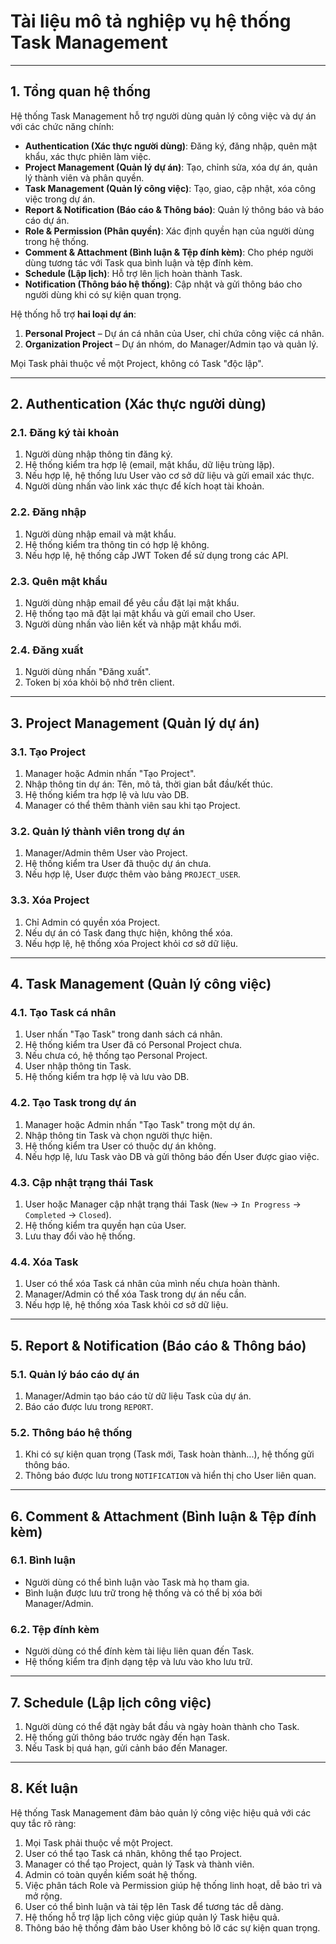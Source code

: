 # Tài liệu mô tả nghiệp vụ hệ thống Task Management

---

## 1. Tổng quan hệ thống
Hệ thống Task Management hỗ trợ người dùng quản lý công việc và dự án với các chức năng chính:
- **Authentication (Xác thực người dùng)**: Đăng ký, đăng nhập, quên mật khẩu, xác thực phiên làm việc.
- **Project Management (Quản lý dự án)**: Tạo, chỉnh sửa, xóa dự án, quản lý thành viên và phân quyền.
- **Task Management (Quản lý công việc)**: Tạo, giao, cập nhật, xóa công việc trong dự án.
- **Report & Notification (Báo cáo & Thông báo)**: Quản lý thông báo và báo cáo dự án.
- **Role & Permission (Phân quyền)**: Xác định quyền hạn của người dùng trong hệ thống.
- **Comment & Attachment (Bình luận & Tệp đính kèm)**: Cho phép người dùng tương tác với Task qua bình luận và tệp đính kèm.
- **Schedule (Lập lịch)**: Hỗ trợ lên lịch hoàn thành Task.
- **Notification (Thông báo hệ thống)**: Cập nhật và gửi thông báo cho người dùng khi có sự kiện quan trọng.

Hệ thống hỗ trợ **hai loại dự án**:
1. **Personal Project** – Dự án cá nhân của User, chỉ chứa công việc cá nhân.
2. **Organization Project** – Dự án nhóm, do Manager/Admin tạo và quản lý.

Mọi Task phải thuộc về một Project, không có Task "độc lập".

---

## 2. Authentication (Xác thực người dùng)
### 2.1. Đăng ký tài khoản
1. Người dùng nhập thông tin đăng ký.
2. Hệ thống kiểm tra hợp lệ (email, mật khẩu, dữ liệu trùng lặp).
3. Nếu hợp lệ, hệ thống lưu User vào cơ sở dữ liệu và gửi email xác thực.
4. Người dùng nhấn vào link xác thực để kích hoạt tài khoản.

### 2.2. Đăng nhập
1. Người dùng nhập email và mật khẩu.
2. Hệ thống kiểm tra thông tin có hợp lệ không.
3. Nếu hợp lệ, hệ thống cấp JWT Token để sử dụng trong các API.

### 2.3. Quên mật khẩu
1. Người dùng nhập email để yêu cầu đặt lại mật khẩu.
2. Hệ thống tạo mã đặt lại mật khẩu và gửi email cho User.
3. Người dùng nhấn vào liên kết và nhập mật khẩu mới.

### 2.4. Đăng xuất
1. Người dùng nhấn "Đăng xuất".
2. Token bị xóa khỏi bộ nhớ trên client.

---

## 3. Project Management (Quản lý dự án)
### 3.1. Tạo Project
1. Manager hoặc Admin nhấn "Tạo Project".
2. Nhập thông tin dự án: Tên, mô tả, thời gian bắt đầu/kết thúc.
3. Hệ thống kiểm tra hợp lệ và lưu vào DB.
4. Manager có thể thêm thành viên sau khi tạo Project.

### 3.2. Quản lý thành viên trong dự án
1. Manager/Admin thêm User vào Project.
2. Hệ thống kiểm tra User đã thuộc dự án chưa.
3. Nếu hợp lệ, User được thêm vào bảng `PROJECT_USER`.

### 3.3. Xóa Project
1. Chỉ Admin có quyền xóa Project.
2. Nếu dự án có Task đang thực hiện, không thể xóa.
3. Nếu hợp lệ, hệ thống xóa Project khỏi cơ sở dữ liệu.

---

## 4. Task Management (Quản lý công việc)
### 4.1. Tạo Task cá nhân
1. User nhấn "Tạo Task" trong danh sách cá nhân.
2. Hệ thống kiểm tra User đã có Personal Project chưa.
3. Nếu chưa có, hệ thống tạo Personal Project.
4. User nhập thông tin Task.
5. Hệ thống kiểm tra hợp lệ và lưu vào DB.

### 4.2. Tạo Task trong dự án
1. Manager hoặc Admin nhấn "Tạo Task" trong một dự án.
2. Nhập thông tin Task và chọn người thực hiện.
3. Hệ thống kiểm tra User có thuộc dự án không.
4. Nếu hợp lệ, lưu Task vào DB và gửi thông báo đến User được giao việc.

### 4.3. Cập nhật trạng thái Task
1. User hoặc Manager cập nhật trạng thái Task (`New` → `In Progress` → `Completed` → `Closed`).
2. Hệ thống kiểm tra quyền hạn của User.
3. Lưu thay đổi vào hệ thống.

### 4.4. Xóa Task
1. User có thể xóa Task cá nhân của mình nếu chưa hoàn thành.
2. Manager/Admin có thể xóa Task trong dự án nếu cần.
3. Nếu hợp lệ, hệ thống xóa Task khỏi cơ sở dữ liệu.

---

## 5. Report & Notification (Báo cáo & Thông báo)
### 5.1. Quản lý báo cáo dự án
1. Manager/Admin tạo báo cáo từ dữ liệu Task của dự án.
2. Báo cáo được lưu trong `REPORT`.

### 5.2. Thông báo hệ thống
1. Khi có sự kiện quan trọng (Task mới, Task hoàn thành...), hệ thống gửi thông báo.
2. Thông báo được lưu trong `NOTIFICATION` và hiển thị cho User liên quan.

---

## 6. Comment & Attachment (Bình luận & Tệp đính kèm)
### 6.1. Bình luận
- Người dùng có thể bình luận vào Task mà họ tham gia.
- Bình luận được lưu trữ trong hệ thống và có thể bị xóa bởi Manager/Admin.

### 6.2. Tệp đính kèm
- Người dùng có thể đính kèm tài liệu liên quan đến Task.
- Hệ thống kiểm tra định dạng tệp và lưu vào kho lưu trữ.

---

## 7. Schedule (Lập lịch công việc)
1. Người dùng có thể đặt ngày bắt đầu và ngày hoàn thành cho Task.
2. Hệ thống gửi thông báo trước ngày đến hạn Task.
3. Nếu Task bị quá hạn, gửi cảnh báo đến Manager.

---

## 8. Kết luận
Hệ thống Task Management đảm bảo quản lý công việc hiệu quả với các quy tắc rõ ràng:
1. Mọi Task phải thuộc về một Project.
2. User có thể tạo Task cá nhân, không thể tạo Project.
3. Manager có thể tạo Project, quản lý Task và thành viên.
4. Admin có toàn quyền kiểm soát hệ thống.
5. Việc phân tách Role và Permission giúp hệ thống linh hoạt, dễ bảo trì và mở rộng.
6. User có thể bình luận và tải tệp lên Task để tương tác dễ dàng.
7. Hệ thống hỗ trợ lập lịch công việc giúp quản lý Task hiệu quả.
8. Thông báo hệ thống đảm bảo User không bỏ lỡ các sự kiện quan trọng.
